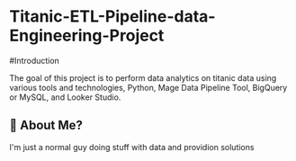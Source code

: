 # Titanic-ETL-Pipeline-data-Engineering-Project

#Introduction

The goal of this project is to perform data analytics on titanic data using various tools and technologies, Python, Mage Data Pipeline Tool, BigQuery or MySQL, and Looker Studio.

## 🚀 About Me?
I'm just a normal guy doing stuff with data and providion solutions
